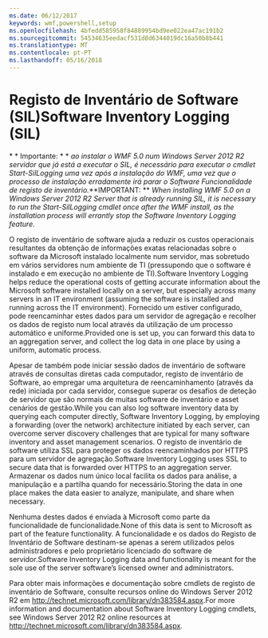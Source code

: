 ```yaml
---
ms.date: 06/12/2017
keywords: wmf,powershell,setup
ms.openlocfilehash: 4bfedd585958f84889954bd9ee022ea47ac191b2
ms.sourcegitcommit: 54534635eedacf531d8d6344019dc16a50b8b441
ms.translationtype: MT
ms.contentlocale: pt-PT
ms.lasthandoff: 05/16/2018
---
```

# <a name="software-inventory-logging-sil"></a><span data-ttu-id="c5451-102">Registo de Inventário de Software (SIL)</span><span class="sxs-lookup"><span data-stu-id="c5451-102">Software Inventory Logging (SIL)</span></span>

<span data-ttu-id="c5451-103">* * Importante: * * *ao instalar o WMF 5.0 num Windows Server 2012 R2 servidor que já está a executar o SIL, é necessário para executar o cmdlet Start-SilLogging uma vez após a instalação do WMF, uma vez que o processo de instalação erradamente irá parar o Software Funcionalidade de registo de inventário.*</span><span class="sxs-lookup"><span data-stu-id="c5451-103">**IMPORTANT: ** *When installing WMF 5.0 on a Windows Server 2012 R2 Server that is already running SIL, it is necessary to run the Start-SilLogging cmdlet once after the WMF install, as the installation process will errantly stop the Software Inventory Logging feature.*</span></span>

<span data-ttu-id="c5451-104">O registo de inventário de software ajuda a reduzir os custos operacionais resultantes da obtenção de informações exatas relacionadas sobre o software da Microsoft instalado localmente num servidor, mas sobretudo em vários servidores num ambiente de TI (pressupondo que o software é instalado e em execução no ambiente de TI).</span><span class="sxs-lookup"><span data-stu-id="c5451-104">Software Inventory Logging helps reduce the operational costs of getting accurate information about the Microsoft software installed locally on a server, but especially across many servers in an IT environment (assuming the software is installed and running across the IT environment).</span></span> <span data-ttu-id="c5451-105">Fornecido um estiver configurado, pode reencaminhar estes dados para um servidor de agregação e recolher os dados de registo num local através da utilização de um processo automático e uniforme.</span><span class="sxs-lookup"><span data-stu-id="c5451-105">Provided one is set up, you can forward this data to an aggregation server, and collect the log data in one place by using a uniform, automatic process.</span></span>

<span data-ttu-id="c5451-106">Apesar de também pode iniciar sessão dados de inventário de software através de consultas diretas cada computador, registo de inventário de Software, ao empregar uma arquitetura de reencaminhamento (através da rede) iniciada por cada servidor, consegue superar os desafios de deteção de servidor que são normais de muitas software de inventário e asset cenários de gestão.</span><span class="sxs-lookup"><span data-stu-id="c5451-106">While you can also log software inventory data by querying each computer directly, Software Inventory Logging, by employing a forwarding (over the network) architecture initiated by each server, can overcome server discovery challenges that are typical for many software inventory and asset management scenarios.</span></span> <span data-ttu-id="c5451-107">O registo de inventário de software utiliza SSL para proteger os dados reencaminhados por HTTPS para um servidor de agregação.</span><span class="sxs-lookup"><span data-stu-id="c5451-107">Software Inventory Logging uses SSL to secure data that is forwarded over HTTPS to an aggregation server.</span></span> <span data-ttu-id="c5451-108">Armazenar os dados num único local facilita os dados para análise, a manipulação e a partilha quando for necessário.</span><span class="sxs-lookup"><span data-stu-id="c5451-108">Storing the data in one place makes the data easier to analyze, manipulate, and share when necessary.</span></span>

<span data-ttu-id="c5451-109">Nenhuma destes dados é enviada à Microsoft como parte da funcionalidade de funcionalidade.</span><span class="sxs-lookup"><span data-stu-id="c5451-109">None of this data is sent to Microsoft as part of the feature functionality.</span></span> <span data-ttu-id="c5451-110">A funcionalidade e os dados do Registo de Inventário de Software destinam-se apenas a serem utilizados pelos administradores e pelo proprietário licenciado do software de servidor.</span><span class="sxs-lookup"><span data-stu-id="c5451-110">Software Inventory Logging data and functionality is meant for the sole use of the server software’s licensed owner and administrators.</span></span>

<span data-ttu-id="c5451-111">Para obter mais informações e documentação sobre cmdlets de registo de inventário de Software, consulte recursos online do Windows Server 2012 R2 em <http://technet.microsoft.com/library/dn383584.aspx>.</span><span class="sxs-lookup"><span data-stu-id="c5451-111">For more information and documentation about Software Inventory Logging cmdlets, see Windows Server 2012 R2 online resources at <http://technet.microsoft.com/library/dn383584.aspx>.</span></span>

